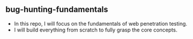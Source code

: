 ## bug-hunting-fundamentals
- In this repo, I will focus on the fundamentals of web penetration testing.
- I will build everything from scratch to fully grasp the core concepts.
